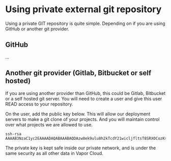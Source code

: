 # Using private external git repository

Using a private GIT repository is quite simple. Depending on if you are using GitHub or another git provider.

## GitHub

...

## Another git provider (Gitlab, Bitbucket or self hosted)

If you are using another provider than GitHub, this could be Gitlab, Bitbucket or a self hosted git server. You will need to create a user and give this user READ access to your repository.

On the user, add the public key below. This will allow our deployment servers to make a git clone of your projects. And you will maintain control over what projects we are allowed to use.

```
ssh-rsa AAAAB3NzaC1yc2EAAAADAQABAAABAQDAzw8ek9ulu8h2kTcdY21wicljfltsT8SRXOCozKsEy8Qq2dZJ7aDP1Zcn8VqCzSj46RRNGAvYNwegWJ77IbQNgrrgVpTNEovzG1XcCugl94oGQ2FMz4xOSWyDriIu2e22R8KweFEu2vlRSo29Wv9Maqxprf2LZR3Z2svgDZ9uMyxfa7LhryYZmHdm6ndN6CUSIq96rtCI8YjbofU7T63O5hAiv/SaYRpydKUgNJuR1adUTECuLhZx7pcJP5nm4a8k5ge+yhVJISm/Tblp5pNk9yiOXzCjPE1fnkZsRdxCu8U0GP+KAbLJ/CHa5Atw7fk/3OsdgaBhwtB5rgLJWxPj
```

The private key is kept safe inside our private network, and is under the same security as all other data in Vapor Cloud.
